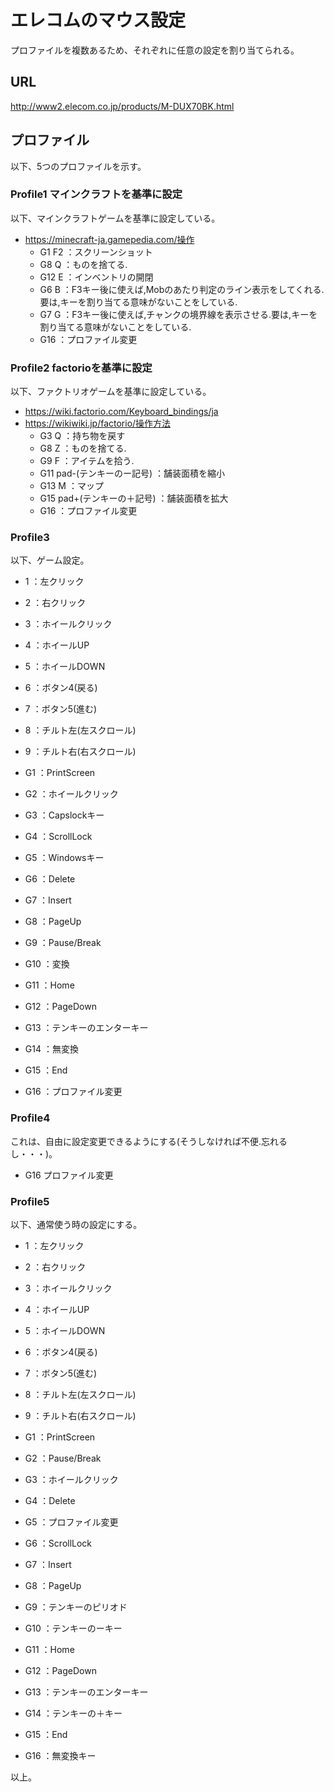 # エレコムのマウス設定
プロファイルを複数あるため、それぞれに任意の設定を割り当てられる。  

## URL
<http://www2.elecom.co.jp/products/M-DUX70BK.html>  

## プロファイル
以下、5つのプロファイルを示す。  

### Profile1	マインクラフトを基準に設定
以下、マインクラフトゲームを基準に設定している。  

* <https://minecraft-ja.gamepedia.com/操作>  
  * G1	F2	：スクリーンショット  
  * G8	Q	：ものを捨てる.  
  * G12	E	：インベントリの開閉  
  * G6	B	：F3キー後に使えば,Mobのあたり判定のライン表示をしてくれる.要は,キーを割り当てる意味がないことをしている.  
  * G7	G	：F3キー後に使えば,チャンクの境界線を表示させる.要は,キーを割り当てる意味がないことをしている.  
  * G16	：プロファイル変更  

### Profile2	factorioを基準に設定
以下、ファクトリオゲームを基準に設定している。  

* <https://wiki.factorio.com/Keyboard_bindings/ja>  
* <https://wikiwiki.jp/factorio/操作方法>  
  * G3	Q	：持ち物を戻す  
  * G8	Z	：ものを捨てる.  
  * G9	F	：アイテムを拾う.  
  * G11	pad-(テンキーのー記号)	：舗装面積を縮小  
  * G13	M	：マップ  
  * G15	pad+(テンキーの＋記号)	：舗装面積を拡大  
  * G16	：プロファイル変更  

### Profile3
以下、ゲーム設定。  

* 1	：左クリック  
* 2	：右クリック  
* 3	：ホイールクリック  
* 4	：ホイールUP  
* 5	：ホイールDOWN  
* 6	：ボタン4(戻る)  
* 7	：ボタン5(進む)  
* 8	：チルト左(左スクロール)  
* 9	：チルト右(右スクロール)  

* G1	：PrintScreen  
* G2	：ホイールクリック  
* G3	：Capslockキー  
* G4	：ScrollLock  
* G5	：Windowsキー  
* G6	：Delete  
* G7	：Insert  
* G8	：PageUp  
* G9	：Pause/Break  
* G10	：変換  
* G11	：Home  
* G12	：PageDown  
* G13	：テンキーのエンターキー  
* G14	：無変換  
* G15	：End  
* G16	：プロファイル変更  

### Profile4
これは、自由に設定変更できるようにする(そうしなければ不便.忘れるし・・・)。  

* G16	プロファイル変更  

### Profile5
以下、通常使う時の設定にする。  

* 1	：左クリック  
* 2	：右クリック  
* 3	：ホイールクリック  
* 4	：ホイールUP  
* 5	：ホイールDOWN  
* 6	：ボタン4(戻る)  
* 7	：ボタン5(進む)  
* 8	：チルト左(左スクロール)  
* 9	：チルト右(右スクロール)  

* G1	：PrintScreen  
* G2	：Pause/Break  
* G3	：ホイールクリック  
* G4	：Delete  
* G5	：プロファイル変更  
* G6	：ScrollLock  
* G7	：Insert  
* G8	：PageUp  
* G9	：テンキーのピリオド  
* G10	：テンキーのーキー  
* G11	：Home  
* G12	：PageDown  
* G13	：テンキーのエンターキー  
* G14	：テンキーの＋キー  
* G15	：End  
* G16	：無変換キー  

以上。  
<!-- vim: set ts=4 sts=4 sw=4 tw=0 ff=dos fenc=utf-8 ft=markdown expandtab: -->
